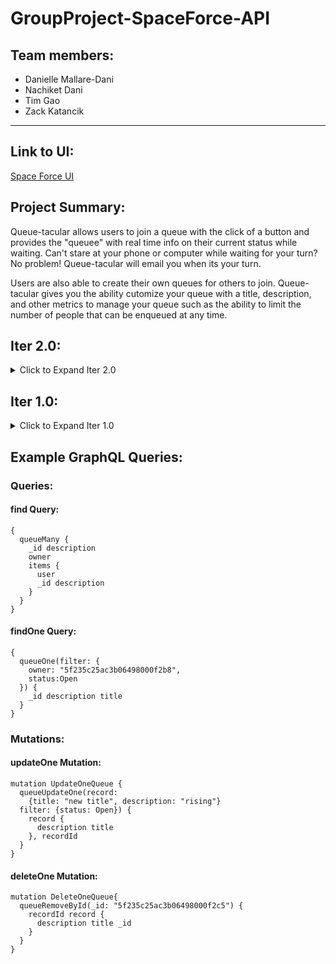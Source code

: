 # GroupProject-SpaceForce-API

## Team members:

- Danielle Mallare-Dani
- Nachiket Dani
- Tim Gao
- Zack Katancik

---

## Link to UI:

[Space Force UI](https://github.ccs.neu.edu/NEU-CS5610-SU20/GroupProject-SpaceForce-UI)

## Project Summary:

<p> Queue-tacular allows users to join a queue with the click of a button and provides
the "queuee" with real time info on their current status while waiting. Can't stare
at your phone or computer while waiting for your turn? No problem! Queue-tacular will email
you when its your turn.</p>

<p> Users are also able to create their own queues for others to join. Queue-tacular gives
you the ability cutomize your queue with a title, description, and other metrics to manage your queue such
as the ability to limit the number of people that can be enqueued at any time.</p>

## Iter 2.0:

<details>
  <summary>Click to Expand Iter 2.0</summary>

### Summary of Work Completed:

#### Lifts all Dashboard Component state to top level App component (Danielle, Tim, Zack)

- Code found in `src/layouts/Admin.js`
- Migrates all Dashboard component state including items user is in, queues they are in,
  created queues, etc., to top level App component
- Passes relevant data as props to all child components including CreatesQueues, QueueMultiview, Join, etc.

#### Makes Create component dynamic (Tim)

#### Designs MyCreatedQueues, QueueMultiview, InQueue, QueueMini components (Zack)

#### Makes Join a dynamic component and adds search bar (Nachiket)

- Code found in `src/views/join.js`
- Implements search bar so user can search for a queue by title
- Displays queues brought up by search bar
- Creates a "Join Queue" button that is disabled if a valid queue title is not found or the user is not logged in
- Join Queue button creates a new Item in the Items collection of the datatbase corresponding to the logged in user

See the screenshots below:

![Join component user not logged in](https://github.ccs.neu.edu/NEU-CS5610-SU20/GroupProject-SpaceForce-API/blob/master/readme_screenshots/iter2_JoinButtonDisabled.JPG)

![Join component user logged in](https://github.ccs.neu.edu/NEU-CS5610-SU20/GroupProject-SpaceForce-API/blob/master/readme_screenshots/iter2_Join_SearchBar_UserLoggedIn.JPG)

#### Google login / logout (Danielle)

- Created a Login component - found in `src/components/Login.js`
- Utilized library `react-google-login` to implement signing in/out with Google account
- Handles when a user logs in with a Google account for the first time
  - A new User is created in the database with their credentials from Google
- Handles when a user has not signed in

  - components are empty - no data is displayed (see the screenshot below)

  ![Logged out view](https://github.ccs.neu.edu/NEU-CS5610-SU20/GroupProject-SpaceForce-API/blob/master/readme_screenshots/iter2_dashboard_notloggedin.JPG)

#### Display detailed information about queues user is in (Danielle)

- Queries the database to grab all queues the user is in
- Displays each queue user is in (code in `src/components/QueueMultiview.js`)
- Displays detailed information about each queue (code in `src/components/InQueue.js` )
  - Progress bar dynamically rendered to show where user is in relation to their place in line.
  - Queue title, description, the user's item description for that queue, and when the queue will close is displayed

See the screenshot below:

![Queues user is in detailed information](https://github.ccs.neu.edu/NEU-CS5610-SU20/GroupProject-SpaceForce-API/blob/master/readme_screenshots/iter2_InQueue_components.JPG)

</details>

## Iter 1.0:

<details>
  <summary>Click to Expand Iter 1.0</summary>

### Build and Run Instructions:

1. Clone both repos: <br>
   [Space Force UI](https://github.ccs.neu.edu/NEU-CS5610-SU20/GroupProject-SpaceForce-UI) <br>
   [Space Force API](https://github.ccs.neu.edu/NEU-CS5610-SU20/GroupProject-SpaceForce-API)

2. To populate the database, run the script in the scripts/init.mongoose.js with node.

```
$ node scripts/init.mongoose.js
```

3. Run the the application, install dependencies, and start with the start scripts:

```
$ npm i
$ npm start
```

The default graphql server API server is run on localhost:4000

### Summary of Work completed:

<p>We initally went with a similar API to the issuetracker project but found that
querying the data base and grabbing specific information from the response object
was becoming cumbersome. To mitigate this issue, we switched to work with Mongoose as
opposed to the MongoDB driver for Node.</p> The Database has three main collections- Users,
Queues, and Items. A summary of the relationship between these collections is below:
</p>

- A queue has an owner that is a member of the User collection.
- A queue also has a list of items.
- A item has an a user that is a member of the User collection.

<p>The basic CRUD operations were implemented in this iteration on the API and we have begun
to integrate these into the application. A summary of these is below:</p>

- <strong>Create:</strong> A user has the ability to to create their own queue (see the side nav bar).
  Clicking on "Create" will take the user to a page with a form allowing the user to input their queue's information.
  Queue title and desription are required. All other fields are optional. In the future, when a user navigates to
  the Join page and clicks "Join Queue" to join a queue, a new item will be created and added to the specified queue.

  ![Create Page](https://github.ccs.neu.edu/NEU-CS5610-SU20/GroupProject-SpaceForce-API/blob/master/readme_screenshots/iter1_create.JPG)

- <strong>Read:</strong> The main dashboard page of the application shows the user queues they are currently in
  and a history of queues they had been in previously (queues they are no longer "Waiting" in).
  Queues are displayed in a timeline format giving the user perspective on where they are in reference
  to the end of the queue (and being served!)

  ![Main Dashboard](https://github.ccs.neu.edu/NEU-CS5610-SU20/GroupProject-SpaceForce-API/blob/master/readme_screenshots/iter1_dashboard_new.JPG)

  The InQueue component giving the user perspective on where they are in reference to the end of the queue

  ![InQueue component](https://github.ccs.neu.edu/NEU-CS5610-SU20/GroupProject-SpaceForce-API/blob/master/readme_screenshots/iter1_inQueue.JPG)

- <strong>Update:</strong> Currently our application supports many different update API's ranging from allowing
  a user to change their own information (such as their email), to allowing an item in the queue to be updated
  to change an item's status from "Waiting" to "Served." Other operations include updating queue information
  (such as updating a description or queue status), removing an item from the queue.

  ![Join a Queue](https://github.ccs.neu.edu/NEU-CS5610-SU20/GroupProject-SpaceForce-API/blob/master/readme_screenshots/iter1_join.JPG)

- <strong>Delete:</strong> Our application also supports API's to delete an item in a queue and to delete
  an entire queue itself.

### Summary of Contributions

- API, original schema with resolver functions - Tim, Danielle, and Nachiket (see old_api folder)
- API, migration to Mongoose - Tim
- UI, initial setup - Zack
- UI, creation of InQueue, MultiviewQueue, Dashboard components - Zack
- UI, created GraphQLFetch function - Danielle
- UI, integrated Dashboard components InQueue and QueueMultiview with the database - Danielle
- UI, Create component - Tim
- UI, Join component and integrated Join with the UI - Nachiket

## </details>

## Example GraphQL Queries:

### Queries:

#### find Query:

    {
      queueMany {
        _id description
        owner
        items {
          user
          _id description
        }
      }
    }

#### findOne Query:

    {
      queueOne(filter: {
        owner: "5f235c25ac3b06498000f2b8",
        status:Open
      }) {
        _id description title
      }
    }

### Mutations:

#### updateOne Mutation:

    mutation UpdateOneQueue {
      queueUpdateOne(record:
        {title: "new title", description: "rising"}
      filter: {status: Open}) {
        record {
          description title
        }, recordId
      }
    }

#### deleteOne Mutation:

    mutation DeleteOneQueue{
      queueRemoveById(_id: "5f235c25ac3b06498000f2c5") {
        recordId record {
          description title _id
        }
      }
    }
